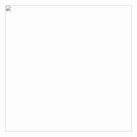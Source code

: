 <img src="https://user-images.githubusercontent.com/68838221/218015803-ae7530a0-1919-4d7d-8e1d-39d79e94b38a.png" width="400px">
